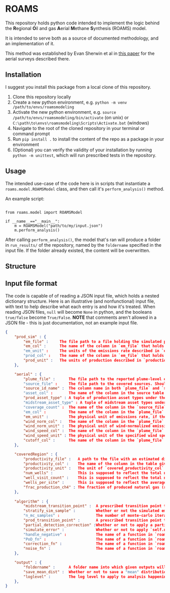 # ROAMS

This repository holds python code intended to implement the logic behind the **R**egional **O**il and gas **A**erial **M**ethane **S**ynthesis (ROAMS) model. 

It is intended to serve both as a source of documented methodology, and an implementation of it.

This method was established by Evan Sherwin et al in [this paper](https://doi.org/10.1038/s41586-024-07117-5) for the aerial surveys described there.

## Installation

I suggest you install this package from a local clone of this repository. 

1. Clone this repository locally
2. Create a new python environment, e.g. `python -m venv /path/to/envs/roamsmodeling`
3. Activate the new python environment, e.g. `source /path/to/envs/roamsmodeling/bin/activate` (on unix) or `C:\path\to\envs\roamsmodeling\Scripts\Activate.bat` (windows)
4. Navigate to the root of the cloned repository in your terminal or command prompt
5. Run `pip install .` to install the content of the repo as a package in your environment
6. (Optional) you can verify the validity of your installation by running `python -m unittest`, which will run prescribed tests in the repository.

## Usage

The intended use-case of the code here is in scripts that instantiate a `roams.model.ROAMSModel` class, and then call it's `perform_analysis()` method.

An example script:

```python3

from roams.model import ROAMSModel

if __name__=="__main__":
    m = ROAMSModel("path/to/my/input.json")
    m.perform_analysis()

```

After calling `perform_analysis()`, the model that's ran will produce a folder in `run_results/` of the repository, named by the `foldername` specified in the input file. If the folder already existed, the content will be overwritten.

## Structure


## Input file format

The code is capable of of reading a JSON input file, which holds a nested dictionary structure. Here is an illustrative (and nonfunctional) input file, with text to help describe what each entry is and how it's treated. When reading JSON files, `null` will become `None` in python, and the booleans `true/false` become `True/False`. **NOTE** that comments aren't allowed in a JSON file - this is just documentation, not an example input file.

```json
{
    "prod_sim" : {
        "em_file" :     The file path to a file holding the simulated production emissions to sample from, and optionally the simulated production for each simulated well
        "em_col" :      The name of the column in `em_file` that holds the estimates of emissions from a well in the covered study region. This is required for the ROAMSModel to operate. E.g. "Emissions kgh"
        "em_unit" :     The units of the emissions rate described in `em_col`. This is required for the ROAMSModel to opearate. E.g. "kgh"
        "prod_col" :    The name of the column in `em_file` that holds the estimates of production from a well in the covered study region. If not specified, the code will later break if this ends up  being required for stratification or any other analysis. Defaults to None.
        "prod_unit" :   The units of production described in `production_col`. E.g. "mscf/day". Defaults to None.
    },

    "aerial" : {
        "plume_file" :      The file path to the reported plume-level emissions. It's required that each plume record can be matched to each recorded source in the `source_file` by some source identifier.
        "source_file" :     The file path to the covered sources. Should share a column identifier with `plume_file`, and should also contain a descriptor of the asset that best represents the source.
        "source_id_name" :  The column name in both `plume_file` and `source_file` that holds the unique source identifiers. The code will use the values in this column in order to link the tables together. The code will raise an error if not specified. Defaults to None.
        "asset_col" :       The name of the column in the source table that describes the type of infrastructure producing the corresponding plumes. This, together with `asset_type`, is used to segregate the aerial survey data. Defaults to None.
        "prod_asset_type" : A tuple of production asset types under the `asset_col` column to include in the estimation of aerial emissions.
        "midstream_asset_type" : A tuple of midstream asset types under the `asset_col` column to include in the estimation of aerial emissions.
        "coverage_count" :  The name of the column in the `source_file` source table that holds the number of times the given piece of infrastructure was viewed (whether or not emissions were observed).
        "em_col" :          The name of the column in the `plume_file` plume emissions table that describes the emissions rate. If None, you MUST be specifying wind-normalized emissions rate and wind-speed to be able to infer this. Defaults to None.
        "em_unit" :         The physical unit of emissions rate, if the corresponding column in the plume file (`emm_col`) has been specified. E.g. "kgh". Defaults to None.
        "wind_norm_col" :   The name of the column in the `plume_file` plume emissions table that describes the wind-normalized emissions rate. If None, you MUST be specifying emissions and wind-speed to be  able to infer this. Defaults to None.
        "wind_norm_unit" :  The physical unit of wind-normalized emissions, if specified. Use a ":" to differentiate between the nominator (emissions rate) and the denominator (wind speed). E.g. "kgh:mps". Defaults to None.
        "wind_speed_col" :  The name of the column in the `plume_file` plume emissions table that describes the wind speed. If None, it's assumed it won't be needed. Defaults to None.
        "wind_speed_unit" : The physical unit of the specified wind speed column, if given. E.g. "mps". Defaults to None.
        "cutoff_col" :      The name of the column in the `plume_file` plume emissions table that holds a flag for whether or not the plume was cut by the field of view of the survey equipment. If None, the code assumes there is none. Defaults to None.
    },

    "coveredRegion" : {
        "productivity_file" :   A path to the file with an estimated distribution of productivity in the covered region, which will be used to re-weight the simulated data according to the "actual" productivity of the region (this process is called 'stratification' in the code). It is also used to define fractional loss (i.e. leaked methane divided by the volume of all methane produced). If not given, the code can't stratify the simulated sample, and won't be able to compute fractional volumetric loss as part of the outputs. Defaults to None.
        "productivity_col" :    The name of the column in the table given by `covered_productivity_file` that holds the estimated per-site production in the covered region. If not given when the file is given, an error will be raised. Defaults to None.
        "productivity_unit" :   The unit of `covered_productivity_col` in the table given by `covered_productivity_file` that holds the estimated per-site production in the covered region. If not given when the file is given, an error will be raised. Defaults to None.
        "num_wells" :           This is supposed to reflect the total number of unique well sites covered in this aerial campaign. The code won't work if this isn't specified, but it's required to be derived from external analysis. Defaults to None.
        "well_visit_count" :    This is supposed to reflect the total number of wells visited during the aerial campaign. The code won't work if this isn't specified, but it's required to be derived from external analysis. Defaults to None.
        "wells_per_site" :      This is supposed to reflect the average number of wells per well site in the covered aerial survey region. This gets used to derive confidence intervals based on experimental distributions. The code won't work if this isn't specified, but it's required to be derived from external analysis. Defaults to None.
        "frac_production_ch4" : The fraction of produced natural gas (reported in covered productivity) that is CH4. Used in the definition of fractional loss when that's being calculated. Defaults to roams.constants.ALVAREZ_ET_AL_CH4_FRAC.
    },
    
    "algorithm" : {
        "midstream_transition_point" :  A prescribed transition point to apply in the combined midstream emissions distribution, if applicable. The code won't try to find any transition point in this case if not given.
        "stratify_sim_sample" :         Whether or not the simulated emissions should be stratified to better reflect the true production estimated in this region (per the `covered_productivity_file`). Defaults to True.
        "n_mc_samples" :                The number of monte-carlo iterations to do. In each monte-carlo iteration, the (perhaps stratified) simulated emissions are sampled, and the aerial emissions are sampled and noised as well. The resulting distributions are then combined. All monte-carlo iterations are in the end part of the quantified results.Defaults to 100.
        "prod_transition_point" :       A prescribed transition point to apply in the combined production emissions distribution, if applicable. If no such known transition point exists, supplying `None` will indicate to the code to find it by itself. Defaults to None.
        "partial_detection_correction" :Whether or not to apply a partial detection correction to sampled aerial emissions, reflecting the fact that some observed emissions are unlikely to be picked up, and having observed them likely means there is more in the overall region to model that would otherwise not be accounted for. Defaults to True.
        "simulate_error" :              Whether or not to apply `self.noise_fn` to sampled and corrected aerial emissions in order to help simulate error.
        "handle_negative" :             The name of a function in `roams.aerial.assumptions` that can take an array of values (will be sampled and noised aerial data) and do something with below-zero values. Defaults to "zero_out".
        "PoD_fn" :                      The name of a function in `roams.aerial.partial_detection` ("linear" or "bin") that can take an array of wind-normalized emissions values, and return a probability of detection for each value. The result of this function will be fed into the equation to determine the multiplier for corresponding sampled emissions values:    (1/PoD -1), where `PoD` is the outcome of the named function. As such, this should not return any 0 values. Defaults to bin.
        "correction_fn" :               The name of a function in `roams.aerial.assumptions` that can take raw sampled aerial emissions data (equal to [wind normalized emissions]*[wind speed]), and apply a deterministic correction to account for macroscopic average measurement bias. Defaults to "power_correction".
        "noise_fn" :                    The name of a function in `roams.aerial.assumptions` that can take a numpy array, and return a properly noised version of it. Defaults to "normal".
    },

    "output" : {
        "foldername" :      A folder name into which given outputs will be saved under "run_results" (=roams.conf.RESULT_DIR). If None, will use a timestamp. Defaults to None.
        "save_mean_dist" :  Whether or not to save a "mean" distribution of all the components of the estimated production distributions (i.e. aerial, partial detection, simulated). Defaults to True.
        "loglevel" :        The log level to apply to analysis happening within the ROAMSModel and submodules that it calls on. If None, will end up using logging.INFO. Defaults to None.
    },
}
```